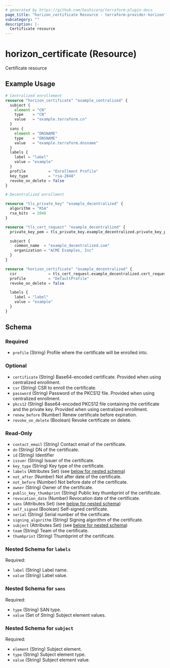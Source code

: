 ```yaml
---
# generated by https://github.com/hashicorp/terraform-plugin-docs
page_title: "horizon_certificate Resource - terraform-provider-horizon"
subcategory: ""
description: |-
  Certificate resource
---
```


# horizon_certificate (Resource)

Certificate resource

## Example Usage

```terraform
# Centralized enrollement
resource "horizon_certificate" "example_centralized" {
  subject {
    element = "CN"
    type    = "CN"
    value   = "example.terraform.cn"
  }
  sans {
    element = "DNSNAME"
    type    = "DNSNAME"
    value   = "example.terraform.dnsname"
  }
  labels {
    label = "label"
    value = "example"
  }
  profile          = "Enrollment Profile"
  key_type         = "rsa-2048"
  revoke_on_delete = false
}

# Decentralized enrollment

resource "tls_private_key" "example_decentralized" {
  algorithm = "RSA"
  rsa_bits  = 2048
}

resource "tls_cert_request" "example_decentralized" {
  private_key_pem = tls_private_key.example_decentralized.private_key_pem

  subject {
    common_name  = "example_decentralized.com"
    organization = "ACME Examples, Inc"
  }
}

resource "horizon_certificate" "example_decentralized" {
  csr              = tls_cert_request.example_decentralized.cert_request_pem
  profile          = "DefaultProfile"
  revoke_on_delete = false

  labels {
    label = "label"
    value = "example"
  }
}
```

<!-- schema generated by tfplugindocs -->
## Schema

### Required

- `profile` (String) Profile where the certificate will be enrolled into.

### Optional

- `certificate` (String) Base64-encoded certificate. Provided when using centralized enrollment.
- `csr` (String) CSR to enroll the certificate.
- `password` (String) Password of the PKCS12 file. Provided when using centralized enrollment.
- `pkcs12` (String) Base64-encoded PKCS12 file containing the certificate and the private key. Provided when using centralized enrollment.
- `renew_before` (Number) Renew certificate before expiration.
- `revoke_on_delete` (Boolean) Revoke certificate on delete.

### Read-Only

- `contact_email` (String) Contact email of the certificate.
- `dn` (String) DN of the certificate.
- `id` (String) Identifier
- `issuer` (String) Issuer of the certificate.
- `key_type` (String) Key type of the certificate.
- `labels` (Attributes Set) (see [below for nested schema](#nestedatt--labels))
- `not_after` (Number) Not after date of the certificate.
- `not_before` (Number) Not before date of the certificate.
- `owner` (String) Owner of the certificate.
- `public_key_thumbprint` (String) Public key thumbprint of the certificate.
- `revocation_date` (Number) Revocation date of the certificate.
- `sans` (Attributes Set) (see [below for nested schema](#nestedatt--sans))
- `self_signed` (Boolean) Self-signed certificate.
- `serial` (String) Serial number of the certificate.
- `signing_algorithm` (String) Signing algorithm of the certificate.
- `subject` (Attributes Set) (see [below for nested schema](#nestedatt--subject))
- `team` (String) Team of the certificate.
- `thumbprint` (String) Thumbprint of the certificate.

<a id="nestedatt--labels"></a>
### Nested Schema for `labels`

Required:

- `label` (String) Label name.
- `value` (String) Label value.


<a id="nestedatt--sans"></a>
### Nested Schema for `sans`

Required:

- `type` (String) SAN type.
- `value` (Set of String) Subject element values.


<a id="nestedatt--subject"></a>
### Nested Schema for `subject`

Required:

- `element` (String) Subject element.
- `type` (String) Subject element type.
- `value` (String) Subject element value.
